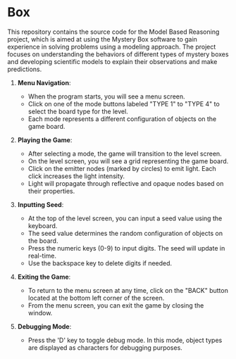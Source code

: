 # Box

This repository contains the source code for the Model Based Reasoning project, which is aimed at using the Mystery Box software to gain experience in solving problems using a modeling approach. The project focuses on understanding the behaviors of different types of mystery boxes and developing scientific models to explain their observations and make predictions.

1. **Menu Navigation**:
   - When the program starts, you will see a menu screen.
   - Click on one of the mode buttons labeled "TYPE 1" to "TYPE 4" to select the board type for the level.
   - Each mode represents a different configuration of objects on the game board.

2. **Playing the Game**:
   - After selecting a mode, the game will transition to the level screen.
   - On the level screen, you will see a grid representing the game board.
   - Click on the emitter nodes (marked by circles) to emit light. Each click increases the light intensity.
   - Light will propagate through reflective and opaque nodes based on their properties.

3. **Inputting Seed**:
   - At the top of the level screen, you can input a seed value using the keyboard.
   - The seed value determines the random configuration of objects on the board.
   - Press the numeric keys (0-9) to input digits. The seed will update in real-time.
   - Use the backspace key to delete digits if needed.

4. **Exiting the Game**:
   - To return to the menu screen at any time, click on the "BACK" button located at the bottom left corner of the screen.
   - From the menu screen, you can exit the game by closing the window.

5. **Debugging Mode**:
   - Press the 'D' key to toggle debug mode. In this mode, object types are displayed as characters for debugging purposes.
